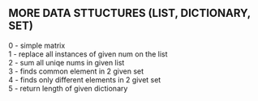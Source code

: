 ## MORE DATA STTUCTURES (LIST, DICTIONARY, SET) <br />
0 - simple matrix <br />
1 - replace all instances of given num on the list <br />
2 - sum all uniqe nums in given list <br />
3 - finds common element in 2 given set <br />
4 - finds only different elements in 2 givet set <br />
5 - return length of given dictionary <br />
